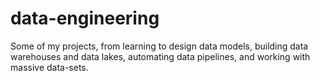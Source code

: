 # data-engineering
Some of my projects, from learning to design data models, building data warehouses and data lakes, automating data pipelines, and working with massive data-sets. 
